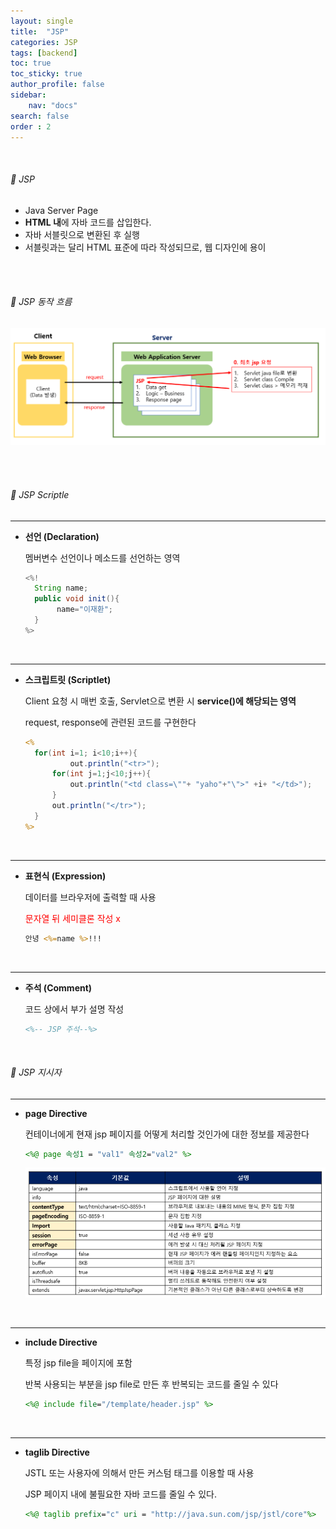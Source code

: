 ```yaml
---
layout: single
title:  "JSP"
categories: JSP
tags: [backend]
toc: true
toc_sticky: true
author_profile: false
sidebar:
    nav: "docs"
search: false
order : 2
---
```


<br>

###### 🚥  JSP 

- Java Server Page
- **HTML 내**에 자바 코드를 삽입한다.
- 자바 서블릿으로 변환된 후 실행
- 서블릿과는 달리 HTML 표준에 따라 작성되므로, 웹 디자인에 용이

<br><br>

###### 🚥 JSP 동작 흐름

![image-20220401220947404](../../images/db/2022-04-01-be/image-20220401220947404.png)

<br><br>

###### 🚥 JSP Scriptle

----------------

- **선언 (Declaration)**
  
  멤버변수 선언이나 메소드를 선언하는 영역
  
  ``` java
  <%!
  	String name;
  	public void init(){
     	 name="이재환";
  	}
  %>
  ```
  
  <br>

-----------------

- **스크립트릿 (Scriptlet)**
  
  Client 요청 시 매번 호출, Servlet으로 변환 시 **service()에 해당되는 영역**
  
  request, response에 관련된 코드를 구현한다
  
  ``` jsp
  <%
  	for(int i=1; i<10;i++){
     		out.println("<tr>");
  		for(int j=1;j<10;j++){
      	    out.println("<td class=\""+ "yaho"+"\">" +i+ "</td>");
      	}
      	out.println("</tr>");
  	}
  %>
  ```
  
  <br>

-----------

- **표현식 (Expression)**

  데이터를 브라우저에 출력할 때 사용
  
  <span style="color:red">문자열 뒤 세미클론 작성 x</span>

  ``` jsp
  안녕 <%=name %>!!!
  ```
  
  <br>

--------------------

- **주석 (Comment)**

  코드 상에서 부가 설명 작성
  
  ``` jsp
  <%-- JSP 주석--%>
  ```

<br>



###### 🚥 JSP 지시자

----------------

- **page Directive**

  컨테이너에게 현재 jsp 페이지를 어떻게 처리할 것인가에 대한 정보를 제공한다

  ``` jsp
  <%@ page 속성1 = "val1" 속성2="val2" %>
  ```

  ![image-20220401225056162](../../images/db/2022-04-01-be/image-20220401225056162.png)

  <br>

---------

- **include Directive**

  특정 jsp file을 페이지에 포함 

  반복 사용되는 부분을 jsp file로 만든 후 반복되는 코드를 줄일 수 있다

  ``` jsp
  <%@ include file="/template/header.jsp" %>
  ```

  <br>

------------------

- **taglib Directive**

  JSTL 또는 사용자에 의해서 만든 커스텀 태그를 이용할 때 사용

  JSP 페이지 내에 불필요한 자바 코드를 줄일 수 있다.

  ```jsp
  <%@ taglib prefix="c" uri = "http://java.sun.com/jsp/jstl/core"%>
  ```

  

<br><br>
